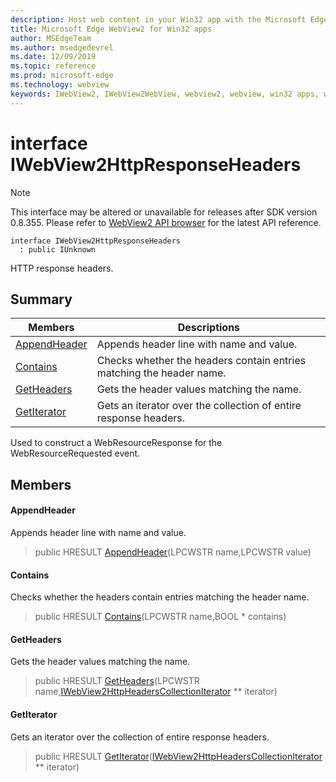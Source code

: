 ```yaml
---
description: Host web content in your Win32 app with the Microsoft Edge WebView2 control
title: Microsoft Edge WebView2 for Win32 apps
author: MSEdgeTeam
ms.author: msedgedevrel
ms.date: 12/09/2019
ms.topic: reference
ms.prod: microsoft-edge
ms.technology: webview
keywords: IWebView2, IWebView2WebView, webview2, webview, win32 apps, win32, edge
---
```


# interface IWebView2HttpResponseHeaders 

> [!NOTE]
> This interface may be altered or unavailable for releases after SDK version 0.8.355. Please refer to [WebView2 API browser](../../../webview2-api-browser.md) for the latest API reference.

```
interface IWebView2HttpResponseHeaders
  : public IUnknown
```

HTTP response headers.

## Summary

 Members                        | Descriptions
--------------------------------|---------------------------------------------
[AppendHeader](#appendheader) | Appends header line with name and value.
[Contains](#contains) | Checks whether the headers contain entries matching the header name.
[GetHeaders](#getheaders) | Gets the header values matching the name.
[GetIterator](#getiterator) | Gets an iterator over the collection of entire response headers.

Used to construct a WebResourceResponse for the WebResourceRequested event.

## Members

#### AppendHeader 

Appends header line with name and value.

> public HRESULT [AppendHeader](#appendheader)(LPCWSTR name,LPCWSTR value)

#### Contains 

Checks whether the headers contain entries matching the header name.

> public HRESULT [Contains](#contains)(LPCWSTR name,BOOL * contains)

#### GetHeaders 

Gets the header values matching the name.

> public HRESULT [GetHeaders](#getheaders)(LPCWSTR name,[IWebView2HttpHeadersCollectionIterator](IWebView2HttpHeadersCollectionIterator.md) ** iterator)

#### GetIterator 

Gets an iterator over the collection of entire response headers.

> public HRESULT [GetIterator](#getiterator)([IWebView2HttpHeadersCollectionIterator](IWebView2HttpHeadersCollectionIterator.md) ** iterator)


